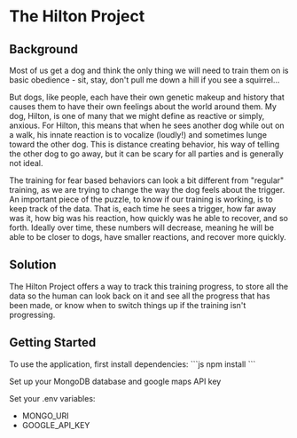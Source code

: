 <h1>The Hilton Project</h1>

<h2>Background</h2>
<p>Most of us get a dog and think the only thing we will need to train them on is basic obedience - sit, stay, don't pull me down a hill if you see a squirrel...</p>

<p>But dogs, like people, each have their own genetic makeup and history that causes them to have their own feelings about the world around them.  My dog, Hilton, is one of many that we might define as reactive or simply, anxious.  For Hilton, this means that when he sees another dog while out on a walk, his innate reaction is to vocalize (loudly!) and sometimes lunge toward the other dog.  This is distance creating behavior, his way of telling the other dog to go away, but it can be scary for all parties and is generally not ideal.</p>

<p>The training for fear based behaviors can look a bit different from "regular" training, as we are trying to change the way the dog feels about the trigger.  An important piece of the puzzle, to know if our training is working, is to keep track of the data.  That is, each time he sees a trigger, how far away was it, how big was his reaction, how quickly was he able to recover, and so forth.  Ideally over time, these numbers will decrease, meaning he will be able to be closer to dogs, have smaller reactions, and recover more quickly.</p>

<h2>Solution</h2>
<p>The Hilton Project offers a way to track this training progress, to store all the data so the human can look back on it and see all the progress that has been made, or know when to switch things up if the training isn't progressing.</p>

<h2>Getting Started</h2>
To use the application, first install dependencies:
```js
npm install
```

Set up your MongoDB database and google maps API key

Set your .env variables:
<ul>
  <li>MONGO_URI</li>
  <li>GOOGLE_API_KEY</li>
</ul>

